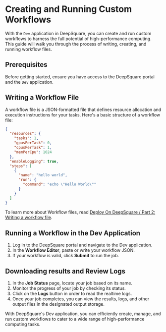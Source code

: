 # Creating and Running Custom Workflows

With the `Dev` application in DeepSquare, you can create and run custom workflows to harness the full potential of high-performance computing. This guide will walk you through the process of writing, creating, and running workflow files.

## Prerequisites

Before getting started, ensure you have access to the DeepSquare portal and the `Dev` application.

## Writing a Workflow File

A workflow file is a JSON-formatted file that defines resource allocation and execution instructions for your tasks. Here's a basic structure of a workflow file:

```json
{
  "resources": {
    "tasks": 1,
    "gpusPerTask": 0,
    "cpusPerTask": 1,
    "memPerCpu": 1024
  },
  "enableLogging": true,
  "steps": [
    {
      "name": "hello world",
      "run": {
        "command": "echo \"Hello World\""
      }
    }
  ]
}
```

To learn more about Workflow files, read [Deploy On DeepSquare / Part 2: Writing a workflow file](../05-deploy-deepsquare/02-getting-started/part-2.md).

## Running a Workflow in the Dev Application

1. Log in to the DeepSquare portal and navigate to the Dev application.
2. In the **Workflow Editor**, paste or write your workflow JSON.
3. If your workflow is valid, click **Submit** to run the job.

## Downloading results and Review Logs

1. In the **Job Status** page, locate your job based on its name.
2. Monitor the progress of your job by checking its status.
3. Click on the **Logs** button in order to read the realtime logs.
4. Once your job completes, you can view the results, logs, and other output files in the designated output storage.

With DeepSquare's Dev application, you can efficiently create, manage, and run custom workflows to cater to a wide range of high-performance computing tasks.
